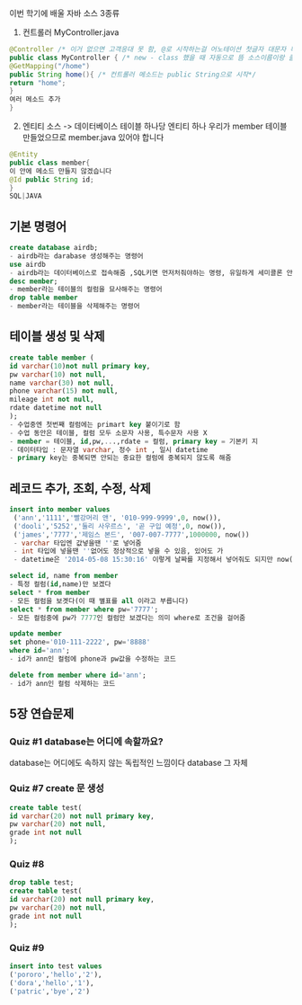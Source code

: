 이번 학기에 배울 자바 소스 3종류
1) 컨트롤러 MyController.java
```java
@Controller /* 이거 없으면 고객응대 못 함, @로 시작하는걸 어노테이션 첫글자 대문자 특징 */
public class MyController { /* new - class 했을 때 자동으로 뜸 소스이름이랑 클래스이름 똑같음*/
@GetMapping("/home")
public String home(){ /* 컨트롤러 메소드는 public String으로 시작*/
return "home";
}
여러 메소드 추가
}
```
2) 엔티티 소스 -> 데이터베이스 테이블 하나당 엔티티 하나 우리가 member 테이블 만들었으므로 member.java 있어야 합니다
```java
@Entity
public class member{
이 안에 메소드 만들지 않겠습니다
@Id public String id;
}
SQL|JAVA
```

## 기본 명령어
```SQL
create database airdb;
- airdb라는 darabase 생성해주는 명령어
use airdb
- airdb라는 데이터베이스로 접속해줌 ,SQL키면 먼저처줘야하는 명령, 유일하게 세미콜론 안써줘도 실행됨
desc member;
- member라는 테이블의 컬럼을 묘사해주는 명령어
drop table member
- member라는 테이블을 삭제해주는 명령어
```
## 테이블 생성 및 삭제
```SQL
create table member (
id varchar(10)not null primary key,
pw varchar(10) not null,
name varchar(30) not null,
phone varchar(15) not null,
mileage int not null,
rdate datetime not null
);
- 수업중엔 첫번째 컬럼에는 primart key 붙이기로 함
- 수업 동안은 테이블, 컬럼 모두 소문자 사용, 특수문자 사용 X
- member = 테이블, id,pw,...,rdate = 컬럼, primary key = 기본키 지
- 데이터타입 : 문자열 varchar, 정수 int , 일시 datetime
- primary key는 중복되면 안되는 중요한 컬럼에 중복되지 않도록 해줌
```
## 레코드 추가, 조회, 수정, 삭제
```SQL
insert into member values
 ('ann','1111','빨강머리 앤', '010-999-9999',0, now()),
 ('dooli','5252','둘리 사우르스', '곧 구입 예정',0, now()),
 ('james','7777','제임스 본드', '007-007-7777',1000000, now())
 - varchar 타입엔 값넣을땐 ''로 넣어줌
 - int 타입에 넣을땐 ''없어도 정상적으로 넣을 수 있음, 있어도 가
 - datetime은 '2014-05-08 15:30:16' 이렇게 날짜를 지정해서 넣어줘도 되지만 now() 명령어를 이용해서 현재시간 그냥 넣어줄 수 있음 2-1학기 수업동안은 now()만 사용

select id, name from member
- 특정 컬럼(id,name)만 보겠다
select * from member
- 모든 컬럼을 보곗다(이 때 별표를 all 이라고 부릅니다)
select * from member where pw='7777';
- 모든 컬럼중에 pw가 7777인 컬럼만 보겠다는 의미 where로 조건을 걸어줌

update member 
set phone='010-111-2222', pw='8888'
where id='ann';
- id가 ann인 컬럼에 phone과 pw값을 수정하는 코드

delete from member where id='ann';
- id가 ann인 컬럼 삭제하는 코드
```


## 5장 연습문제
### Quiz #1  database는 어디에 속할까요?
database는 어디에도 속하지 않는 독립적인 느낌이다 database 그 자체
### Quiz #7 create 문 생성
```SQL
create table test(
id varchar(20) not null primary key,
pw varchar(20) not null,
grade int not null
);
```
### Quiz #8
```SQL
drop table test;
create table test(
id varchar(20) not null primary key,
pw varchar(20) not null,
grade int not null
);
```
### Quiz #9
```SQL
insert into test values
('pororo','hello','2'),
('dora','hello','1'),
('patric','bye','2')
```